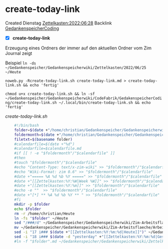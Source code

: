 # create-today-link
Created Dienstag [Zettelkasten:2022:06:28]()
Backlink [GedankenspeicherCoding](../GedankenspeicherCoding.md)

- [X] **create-today-link**


Erzeugung eines Ordners der immer auf den aktuellen Ordner vom Zim Journal zeigt

Beispiel
``ln -ds  ~/Gedankenspeicher/Gedankenspeicherwiki/Zettelkasten/2022/06/25 ~/Heute``

  ``noweb.py -Rcreate-today-link.sh create-today-link.md > create-today-link.sh && echo 'fertig'``


``chmod u+x create-today-link.sh && ln -sf ~/Gedankenspeicher/Gedankenspeicherwiki/CodeFabrik/GedakenspeicherCoding/create-today-link.sh ~/.local/bin/create-today-link.sh && echo 'fertig'``


*create-today-link.sh*
```bash
	#!/bin/bash
	folder=$(date +"/home/christian/Gedankenspeicher/Gedankenspeicherwiki/Zettelkasten/%Y/%m/%d")
	foldermonth=$(date +"/home/christian/Gedankenspeicher/Gedankenspeicherwiki/Zettelkasten/%Y/%m/")
	filetxt=$(basename folder)
	#calendarfile=$(date +"%d")
	#calendarfile=$calendarfile.md
	#if [[ ! -e "$foldermonth"/"$calendarfile" ]] 
	#then
	#touch "$foldermonth"/"$calendarfile"
	#echo "Content-Type: text/x-zim-wiki" >> "$foldermonth"/"$calendarfile"
	#echo "Wiki-Format: zim 0.6" >> "$foldermonth"/"$calendarfile"
	#date +"===== %A %d %b %Y =====" >> "$foldermonth"/"$calendarfile"
	#date +"[[Zettelkasten:%Y:%W|Week %W]]" >> "$foldermonth"/"$calendarfile"
	#date +"[[Zettelkasten:%Y:%m]]" >> "$foldermonth"/"$calendarfile"
	#echo -e ""  >> "$foldermonth"/"$calendarfile"
	#date +"[*] ** %A %d %b %Y ** " >> "$foldermonth"/"$calendarfile"
	#fi
	mkdir -p $folder
	echo $folder
	rm -r /home/christian/Heute
	ln -fs "$folder" ~/Heute
	sed "/###/d" ~/Gedankenspeicher/Gedankenspeicherwiki/Zim-Arbeitsflaeche/Arbeitsflaeche.md > ~/Gedankenspeicher/Gedankenspeicherwiki/Zim-Arbeitsflaeche/Arbeitsflaeche.md.tmp
	mv ~/Gedankenspeicher/Gedankenspeicherwiki/Zim-Arbeitsflaeche/Arbeitsflaeche.md.tmp ~/Gedankenspeicher/Gedankenspeicherwiki/Zim-Arbeitsflaeche/Arbeitsflaeche.md
	sed -i "17 i### $(date +"[[Zettelkasten:%Y:%m:%d|Heute]]")" ~/Gedankenspeicher/Gedankenspeicherwiki/Zim-Arbeitsflaeche/Arbeitsflaeche.md
	sed -i "18 i### $(date -d "yesterday" +"[[Zettelkasten:%Y:%m:%d|Gestern]]")" ~/Gedankenspeicher/Gedankenspeicherwiki/Zim-Arbeitsflaeche/Arbeitsflaeche.md
	#ln -f "$folder".md ~/Gedankenspeicher/Gedankenspeicherwiki/Zettelkasten/Gedankenwanderung/Zim-Arbeitsflaeche/Heute.md
```

